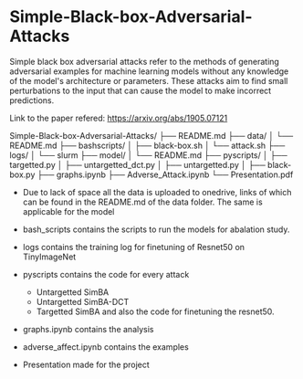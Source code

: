 # Simple-Black-box-Adversarial-Attacks

Simple black box adversarial attacks refer to the methods of generating adversarial examples for machine learning models without any knowledge of the model's architecture or parameters. These attacks aim to find small perturbations to the input that can cause the model to make incorrect predictions.

Link to the paper refered: https://arxiv.org/abs/1905.07121

Simple-Black-box-Adversarial-Attacks/
├── README.md
├── data/
│   └── README.md
├── bashscripts/
│   ├── black-box.sh
│   └── attack.sh
├── logs/
│   └── slurm
├── model/
│   └── README.md
├── pyscripts/
│   ├── targetted.py
│   ├── untargetted_dct.py
│   ├── untargetted.py
│   ├── black-box.py
├── graphs.ipynb
├── Adverse_Attack.ipynb
└── Presentation.pdf

- Due to lack of space all the data is uploaded to onedrive, links of which can be found in the README.md of the data folder. The same is applicable for the model

- bash_scripts contains the scripts to run the models for abalation study.

- logs contains the training log for finetuning of Resnet50 on TinyImageNet

- pyscripts contains the code for every attack
    - Untargetted SimBA
    - Untargetted SimBA-DCT
    - Targetted SimBA
    and also the code for finetuning the resnet50.

- graphs.ipynb contains the analysis
- adverse_affect.ipynb contains the examples
- Presentation made for the project

